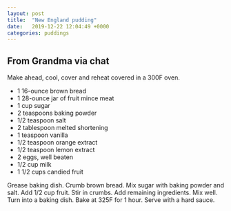 ```yaml
---
layout: post
title:  "New England pudding"
date:   2019-12-22 12:04:49 +0000
categories: puddings
---
```


## From Grandma via chat

Make ahead, cool, cover and reheat covered in a 300F oven.

* 1 16-ounce brown bread
* 1 28-ounce jar of fruit mince meat
* 1 cup sugar
* 2 teaspoons baking powder
* 1/2 teaspoon salt
* 2 tablespoon melted shortening 
* 1 teaspoon vanilla
* 1/2 teaspoon orange extract
* 1/2 teaspoon lemon extract
* 2 eggs, well beaten
* 1/2 cup milk
* 1 1/2 cups candied fruit


Grease baking dish. Crumb brown bread. Mix sugar with baking powder and salt. Add 1/2 cup fruit. Stir in crumbs. Add remaining ingredients. Mix well. Turn into a baking dish. Bake at 325F for 1 hour. Serve with a hard sauce.

